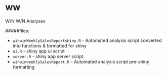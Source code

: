 # ww
W/N W/N Analyses 

#####files:
* `winwinWeeklySalesReportshiny.R` - Automated analysis script converted into functions & formatted for shiny
* `ui.R` - shiny app ui script
* `server.R` - shiny app server script
* `winwinweeklySalesReport.R` - Automated analysis script pre-shiny formatting
